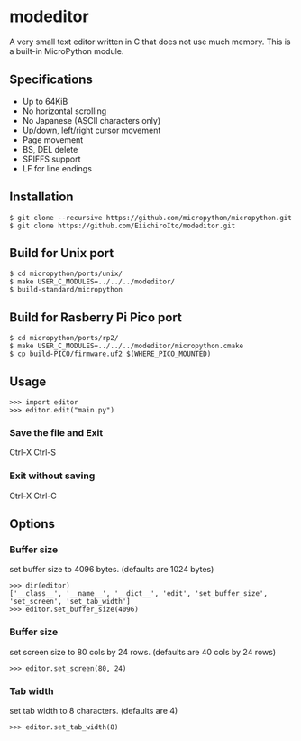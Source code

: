 # modeditor
A very small text editor written in C that does not use much memory.
This is a built-in MicroPython module.

## Specifications
- Up to 64KiB
- No horizontal scrolling
- No Japanese (ASCII characters only)
- Up/down, left/right cursor movement
- Page movement
- BS, DEL delete
- SPIFFS support
- LF for line endings

## Installation

```
$ git clone --recursive https://github.com/micropython/micropython.git
$ git clone https://github.com/EiichiroIto/modeditor.git
```

## Build for Unix port

```
$ cd micropython/ports/unix/
$ make USER_C_MODULES=../../../modeditor/
$ build-standard/micropython
```

## Build for Rasberry Pi Pico port

```
$ cd micropython/ports/rp2/
$ make USER_C_MODULES=../../../modeditor/micropython.cmake
$ cp build-PICO/firmware.uf2 $(WHERE_PICO_MOUNTED)
```

## Usage
```
>>> import editor
>>> editor.edit("main.py")
```

### Save the file and Exit
Ctrl-X Ctrl-S

### Exit without saving
Ctrl-X Ctrl-C

## Options

### Buffer size

set buffer size to 4096 bytes. (defaults are 1024 bytes)

```
>>> dir(editor)
['__class__', '__name__', '__dict__', 'edit', 'set_buffer_size', 'set_screen', 'set_tab_width']
>>> editor.set_buffer_size(4096)
```

### Buffer size

set screen size to 80 cols by 24 rows. (defaults are 40 cols by 24 rows)

```
>>> editor.set_screen(80, 24)
```

### Tab width

set tab width to 8 characters. (defaults are 4)

```
>>> editor.set_tab_width(8)
```

